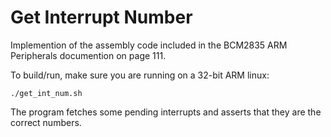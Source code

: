 # Get Interrupt Number
Implemention of the assembly code included in the BCM2835 ARM Peripherals documention on page 111.

To build/run, make sure you are running on a 32-bit ARM linux:
```
./get_int_num.sh
```
The program fetches some pending interrupts and asserts that they are the correct numbers.
